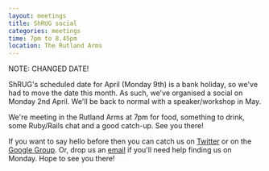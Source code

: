 ```yaml
---
layout: meetings
title: ShRUG social
categories: meetings
time: 7pm to 8.45pm
location: The Rutland Arms
---
```


NOTE: CHANGED DATE!

ShRUG's scheduled date for April (Monday 9th) is a bank holiday, so we've
had to move the date this month. As such, we've organised a social on
Monday 2nd April. We'll be back to normal with a speaker/workshop in May.

We're meeting in the Rutland Arms at 7pm for food, something to drink,
some Ruby/Rails chat and a good catch-up. See you there!

If you want to say hello before then you can catch us on
[Twitter](http://twitter.com/ShRUGbot) or on the [Google
Group](http://groups.google.com/group/shrug-members). Or, drop us
an [email](mailto:shrug@jamesalmond.com) if you'll need help finding us
on Monday. Hope to see you there!



